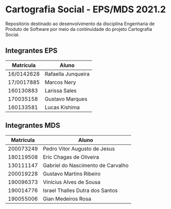 # Cartografia Social - EPS/MDS 2021.2

Repositório destinado ao desenvolvimento da disciplina Engenharia de Produto de Software por meio da continuidade do projeto Cartografia Social.

## Integrantes EPS
|Matrícula | Aluno |
| -- | -- |
| 16/0142628 | Rafaella Junqueira |
| 17/0017885 | Marcos Nery |
| 160130883 | Larissa Sales |
| 170035158 | Gustavo Marques |
| 160133581 | Lucas Kishima | 

## Integrantes MDS
|Matrícula | Aluno |
| -- | -- |
| 200073249 |	Pedro Vitor Augusto de Jesus |
| 180119508 | Eric Chagas de Oliveira |
| 130111147	| Gabriel do Nascimento de Carvalho |
| 200019228 |	Gustavo Martins Ribeiro |
| 190096373 |	Vinícius Alves de Sousa |
| 190014776 |	Israel Thalles Dutra dos Santos |
| 190055006 |	Gian Medeiros Rosa |
